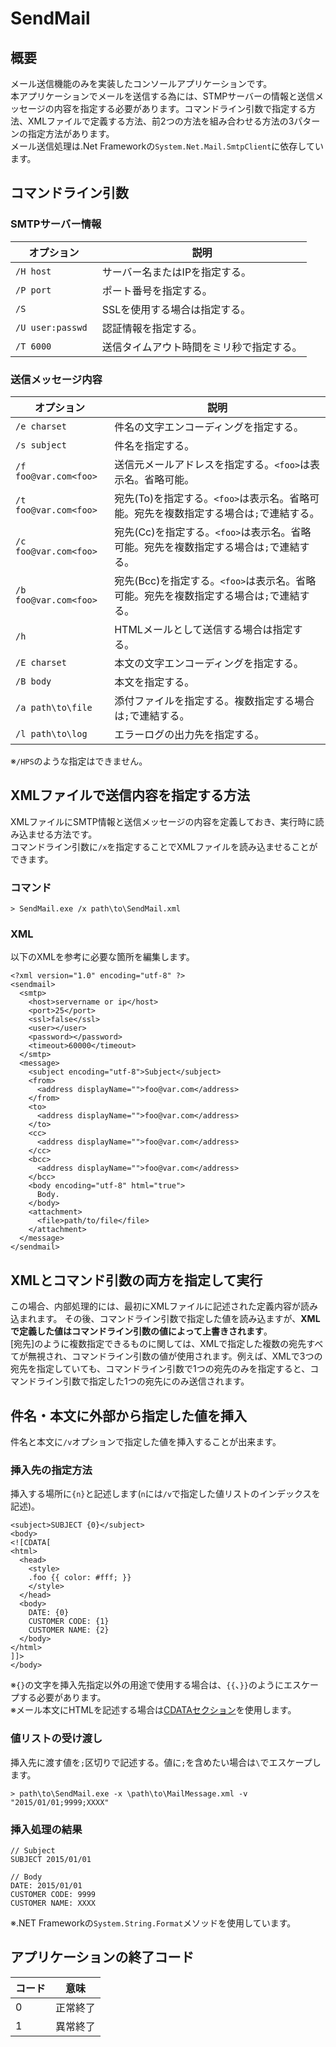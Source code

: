 # SendMail

## 概要
メール送信機能のみを実装したコンソールアプリケーションです。  
本アプリケーションでメールを送信する為には、STMPサーバーの情報と送信メッセージの内容を指定する必要があります。コマンドライン引数で指定する方法、XMLファイルで定義する方法、前2つの方法を組み合わせる方法の3パターンの指定方法があります。  
メール送信処理は.Net Frameworkの`System.Net.Mail.SmtpClient`に依存しています。

## コマンドライン引数
### SMTPサーバー情報
|オプション|説明|
|---|---|
|`/H host`|サーバー名またはIPを指定する。|
|`/P port`|ポート番号を指定する。|
|`/S`|SSLを使用する場合は指定する。|
|`/U user:passwd `|認証情報を指定する。|
|`/T 6000`|送信タイムアウト時間をミリ秒で指定する。|

### 送信メッセージ内容
|オプション|説明|
|---|---|
|`/e charset`|件名の文字エンコーディングを指定する。|
|`/s subject`|件名を指定する。|
|`/f foo@var.com<foo>`|送信元メールアドレスを指定する。`<foo>`は表示名。省略可能。|
|`/t foo@var.com<foo>`|宛先(To)を指定する。`<foo>`は表示名。省略可能。宛先を複数指定する場合は`;`で連結する。|
|`/c foo@var.com<foo>`|宛先(Cc)を指定する。`<foo>`は表示名。省略可能。宛先を複数指定する場合は`;`で連結する。|
|`/b foo@var.com<foo>`|宛先(Bcc)を指定する。`<foo>`は表示名。省略可能。宛先を複数指定する場合は`;`で連結する。|
|`/h`|HTMLメールとして送信する場合は指定する。|
|`/E charset`|本文の文字エンコーディングを指定する。|
|`/B body`|本文を指定する。|
|`/a path\to\file`|添付ファイルを指定する。複数指定する場合は`;`で連結する。|
|`/l path\to\log`|エラーログの出力先を指定する。|

※`/HPS`のような指定はできません。

## XMLファイルで送信内容を指定する方法
XMLファイルにSMTP情報と送信メッセージの内容を定義しておき、実行時に読み込ませる方法です。  
コマンドライン引数に`/x`を指定することでXMLファイルを読み込ませることができます。

### コマンド
```
> SendMail.exe /x path\to\SendMail.xml
```
### XML
以下のXMLを参考に必要な箇所を編集します。
```
<?xml version="1.0" encoding="utf-8" ?>
<sendmail>
  <smtp>
    <host>servername or ip</host>
    <port>25</port>
    <ssl>false</ssl>
    <user></user>
    <password></password>
    <timeout>60000</timeout>
  </smtp>
  <message>
    <subject encoding="utf-8">Subject</subject>
    <from>
      <address displayName="">foo@var.com</address>
    </from>
    <to>
      <address displayName="">foo@var.com</address>
    </to>
    <cc>
      <address displayName="">foo@var.com</address>
    </cc>
    <bcc>
      <address displayName="">foo@var.com</address>
    </bcc>
    <body encoding="utf-8" html="true">
      Body.
    </body>
    <attachment>
      <file>path/to/file</file>
    </attachment>
  </message>
</sendmail>
```

## XMLとコマンド引数の両方を指定して実行
この場合、内部処理的には、最初にXMLファイルに記述された定義内容が読み込まれます。
その後、コマンドライン引数で指定した値を読み込ますが、**XMLで定義した値はコマンドライン引数の値によって上書きされます**。  
[宛先]のように複数指定できるものに関しては、XMLで指定した複数の宛先すべてが無視され、コマンドライン引数の値が使用されます。例えば、XMLで3つの宛先を指定していても、コマンドライン引数で1つの宛先のみを指定すると、コマンドライン引数で指定した1つの宛先にのみ送信されます。

## 件名・本文に外部から指定した値を挿入
件名と本文に`/v`オプションで指定した値を挿入することが出来ます。  

### 挿入先の指定方法
挿入する場所に`{n}`と記述します(`n`には`/v`で指定した値リストのインデックスを記述)。
```
<subject>SUBJECT {0}</subject>
<body>
<![CDATA[
<html>
  <head>
    <style>
    .foo {{ color: #fff; }}
    </style>
  </head>
  <body>
    DATE: {0}
    CUSTOMER CODE: {1}
    CUSTOMER NAME: {2}
  </body>
</html>
]]>
</body>
```
※`{}`の文字を挿入先指定以外の用途で使用する場合は、`{{`、`}}`のようにエスケープする必要があります。    
※メール本文にHTMLを記述する場合は[CDATAセクション](http://www.w3.org/TR/REC-xml/#sec-cdata-sect)を使用します。

### 値リストの受け渡し
挿入先に渡す値を`;`区切りで記述する。値に`;`を含めたい場合は`\`でエスケープします。
```
> path\to\SendMail.exe -x \path\to\MailMessage.xml -v "2015/01/01;9999;XXXX"
```

### 挿入処理の結果
```
// Subject
SUBJECT 2015/01/01

// Body
DATE: 2015/01/01
CUSTOMER CODE: 9999
CUSTOMER NAME: XXXX
```
※.NET Frameworkの`System.String.Format`メソッドを使用しています。

## アプリケーションの終了コード
|コード|意味|
|---|---|
|0|正常終了|
|1|異常終了|
